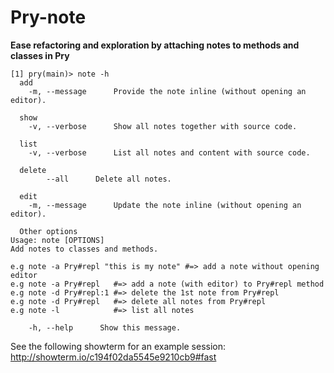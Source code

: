 Pry-note
========

__Ease refactoring and exploration by attaching notes to methods and classes in Pry__

```
[1] pry(main)> note -h
  add
    -m, --message      Provide the note inline (without opening an editor).

  show
    -v, --verbose      Show all notes together with source code.

  list
    -v, --verbose      List all notes and content with source code.

  delete
        --all      Delete all notes.

  edit
    -m, --message      Update the note inline (without opening an editor).

  Other options
Usage: note [OPTIONS]
Add notes to classes and methods.

e.g note -a Pry#repl "this is my note" #=> add a note without opening editor
e.g note -a Pry#repl   #=> add a note (with editor) to Pry#repl method
e.g note -d Pry#repl:1 #=> delete the 1st note from Pry#repl
e.g note -d Pry#repl   #=> delete all notes from Pry#repl
e.g note -l            #=> list all notes

    -h, --help      Show this message.
```


See the following showterm for an example session: http://showterm.io/c194f02da5545e9210cb9#fast